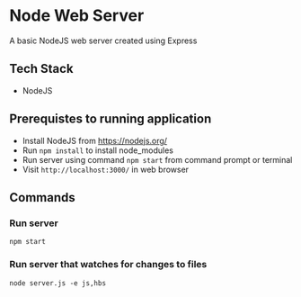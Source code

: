 # Node Web Server #
A basic NodeJS web server created using Express

## Tech Stack ##
* NodeJS
 
## Prerequistes to running application ##
* Install NodeJS from https://nodejs.org/
* Run `npm install` to install node_modules
* Run server using command `npm start` from command prompt or terminal
* Visit `http://localhost:3000/` in web browser

## Commands ##
### Run server  ### 
`npm start`
### Run server that watches for changes to files ###
`node server.js -e js,hbs`

